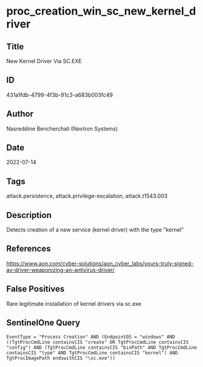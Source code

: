 # proc_creation_win_sc_new_kernel_driver

## Title
New Kernel Driver Via SC.EXE

## ID
431a1fdb-4799-4f3b-91c3-a683b003fc49

## Author
Nasreddine Bencherchali (Nextron Systems)

## Date
2022-07-14

## Tags
attack.persistence, attack.privilege-escalation, attack.t1543.003

## Description
Detects creation of a new service (kernel driver) with the type "kernel"

## References
https://www.aon.com/cyber-solutions/aon_cyber_labs/yours-truly-signed-av-driver-weaponizing-an-antivirus-driver/

## False Positives
Rare legitimate installation of kernel drivers via sc.exe

## SentinelOne Query
```
EventType = "Process Creation" AND (EndpointOS = "windows" AND ((TgtProcCmdLine containsCIS "create" OR TgtProcCmdLine containsCIS "config") AND (TgtProcCmdLine containsCIS "binPath" AND TgtProcCmdLine containsCIS "type" AND TgtProcCmdLine containsCIS "kernel") AND TgtProcImagePath endswithCIS "\sc.exe"))

```